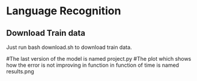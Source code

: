 # Language Recognition

## Download Train data
Just run bash download.sh to download train data.

#The last version of the model is named project.py
#The plot which shows how the error is not improving in function in function of time is named results.png
